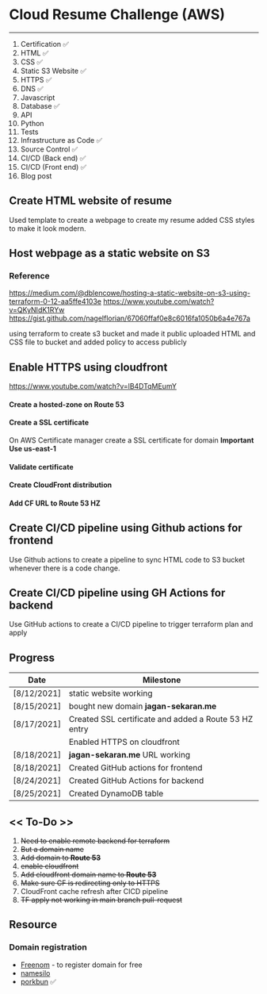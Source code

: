 # Cloud Resume Challenge (AWS)

---
1. Certification ✅ 
2. HTML ✅
3. CSS ✅
4. Static S3 Website ✅
5. HTTPS ✅
6. DNS ✅
7. Javascript
8. Database ✅
9. API
10. Python
11. Tests
12. Infrastructure as Code ✅
13. Source Control ✅
14. CI/CD (Back end) ✅
15. CI/CD (Front end) ✅
16. Blog post
    
## Create HTML website of resume

Used template to create a webpage to create my resume added CSS styles to make it look modern.

## Host webpage as a static website on S3

### Reference
https://medium.com/@dblencowe/hosting-a-static-website-on-s3-using-terraform-0-12-aa5ffe4103e
https://www.youtube.com/watch?v=QKyNIdK1RYw
https://gist.github.com/nagelflorian/67060ffaf0e8c6016fa1050b6a4e767a

using terraform to create s3 bucket and made it public 
uploaded HTML and CSS file to bucket and added policy to access publicly 

## Enable HTTPS using cloudfront
https://www.youtube.com/watch?v=lB4DTqMEumY

#### Create a hosted-zone on Route 53
#### Create a SSL certificate
On AWS Certificate manager create a SSL certificate for domain
**Important Use us-east-1**
#### Validate certificate
#### Create CloudFront distribution 
#### Add CF URL to Route 53 HZ 

## Create CI/CD pipeline using Github actions for frontend
Use Github actions to create a pipeline to sync HTML code to S3 bucket whenever there is a code change.

## Create CI/CD pipeline using GH Actions for backend
Use GitHub actions to create a CI/CD pipeline to trigger terraform plan and apply



## Progress
| Date | Milestone |
| --- | --- |
| [8/12/2021] | static website working |
| [8/15/2021] | bought new domain **jagan-sekaran.me** |
| [8/17/2021] | Created SSL certificate and added a Route 53 HZ entry |
|   | Enabled HTTPS on cloudfront |
| [8/18/2021] | **jagan-sekaran.me** URL working |
| [8/18/2021] | Created GitHub actions for frontend |
| [8/24/2021] | Created GitHub Actions for backend |
| [8/25/2021] | Created DynamoDB table |

## << To-Do >>

1. ~~Need to enable remote backend for terraform~~
2. ~~But a domain name~~ 
3. ~~Add domain to **Route 53**~~
4. ~~enable cloudfront~~
5. ~~Add cloudfront domain name to **Route 53**~~
6. ~~Make sure CF is redirecting only to HTTPS~~ 
7. CloudFront cache refresh after CICD pipeline
8. ~~TF apply not working in main branch pull-request~~


## Resource 

### Domain registration
- [Freenom](www.freenom.com) - to register domain for free
- [namesilo](https://www.namesilo.com)
- [porkbun](https://porkbun.com) ✅